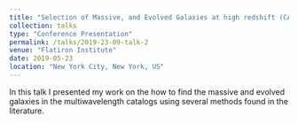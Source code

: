 ```yaml
---
title: "Selection of Massive, and Evolved Galaxies at high redshift (CANDELS)"
collection: talks
type: "Conference Presentation"
permalink: /talks/2019-23-09-talk-2
venue: "Flatiron Institute"
date: 2019-05-23
location: "New York City, New York, US"
---
```


In this talk I presented my work on the how to find the massive and evolved galaxies in the multiwavelength catalogs using several methods found in the literature.
